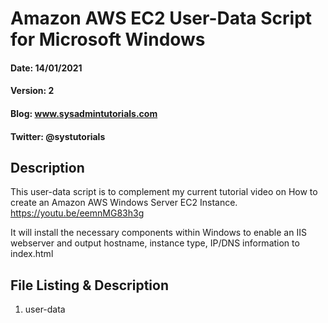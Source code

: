 # Amazon AWS EC2 User-Data Script for Microsoft Windows
#### Date: 14/01/2021
#### Version: 2
#### Blog: www.sysadmintutorials.com
#### Twitter: @systutorials

## Description

This user-data script is to complement my current tutorial video on How to create an Amazon AWS Windows Server EC2 Instance.
https://youtu.be/eemnMG83h3g

It will install the necessary components within Windows to enable an IIS webserver and output hostname, instance type, IP/DNS information to index.html

## File Listing & Description
1. user-data<br>
